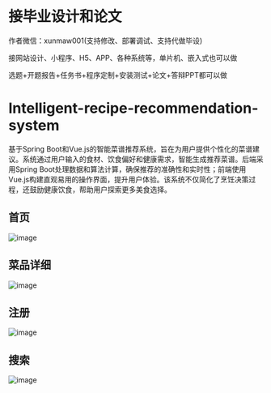 # 接毕业设计和论文
作者微信：xunmaw001(支持修改、部署调试、支持代做毕设)

接网站设计、小程序、H5、APP、各种系统等，单片机、嵌入式也可以做

选题+开题报告+任务书+程序定制+安装测试+论文+答辩PPT都可以做
# Intelligent-recipe-recommendation-system
基于Spring Boot和Vue.js的智能菜谱推荐系统，旨在为用户提供个性化的菜谱建议。系统通过用户输入的食材、饮食偏好和健康需求，智能生成推荐菜谱。后端采用Spring Boot处理数据和算法计算，确保推荐的准确性和实时性；前端使用Vue.js构建直观易用的操作界面，提升用户体验。该系统不仅简化了烹饪决策过程，还鼓励健康饮食，帮助用户探索更多美食选择。
## 首页
![image](https://github.com/user-attachments/assets/daca1e1f-6967-4117-81f0-9baa3117733b)
## 菜品详细
![image](https://github.com/user-attachments/assets/e8fceabc-4a1d-46ad-8c21-3430ced28f53)
## 注册
![image](https://github.com/user-attachments/assets/90a7234d-2523-4947-ac35-3323a0aa95ee)
## 搜索
![image](https://github.com/user-attachments/assets/67074443-a084-41a1-992e-841102b9615a)
